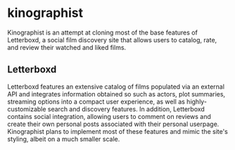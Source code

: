 # kinographist

Kinographist is an attempt at cloning most of the base features of Letterboxd, a social film discovery site that allows users to catalog, rate, and review their watched and liked films.

## Letterboxd
Letterboxd features an extensive catalog of films populated via an external API and integrates information obtained so such as actors, plot summaries, streaming options into a compact user experience, as well as highly-customizable search and discovery features. In addition, Letterboxd contains social integration, allowing users to comment on reviews and create their own personal posts associated with their personal userpage. Kinographist plans to implement most of these features and mimic the site's styling, albeit on a much smaller scale.


